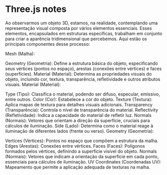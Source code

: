 # Three.js notes

Ao observarmos um objeto 3D, estamos, na realidade, contemplando uma representação visual composta por vários elementos essenciais. Esses elementos, encapsulados em estruturas específicas, trabalham em conjunto para criar a aparência tridimensional que percebemos. Aqui estão os principais componentes desse processo:

Mesh (Malha):

Geometry (Geometria): Define a estrutura básica do objeto, especificando seus vértices (pontos no espaço), arestas (conexões entre vértices) e faces (superfícies).
Material (Material): Determina as propriedades visuais do objeto, incluindo cor, textura, transparência, refletividade e outros atributos visuais.
Material (Material):

Type (Tipo): Classifica o material, podendo ser difuso, especular, emissivo, entre outros.
Color (Cor): Estabelece a cor do objeto.
Texture (Textura): Aplica mapas de textura para detalhes visuais adicionais.
Transparency (Transparência): Controla o nível de transparência do material.
Reflectivity (Refletividade): Indica a capacidade do material de refletir luz.
Normals (Normais): Vetores que orientam a direção da superfície, cruciais para cálculos de iluminação.
Side (Lado): Determina como o material reage à iluminação de diferentes lados (frente ou verso).
Geometry (Geometria):

Vertices (Vértices): Pontos no espaço que compõem a estrutura da malha.
Edges (Arestas): Conexões entre vértices.
Faces (Faces): Polígonos formados pelos vértices, definindo a superfície visível do objeto.
Normals (Normais): Vetores que indicam a orientação da superfície em cada ponto, essenciais para cálculos de iluminação.
UV Coordinates (Coordenadas UV): Mapeamento que permite a aplicação adequada de texturas na malha.
